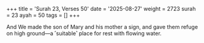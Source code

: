 +++
title = 'Surah 23, Verses 50'
date = '2025-08-27'
weight = 2723
surah = 23
ayah = 50
tags = []
+++

And We made the son of Mary and his mother a sign, and gave them refuge on high ground—a ˹suitable˺ place for rest with flowing water.